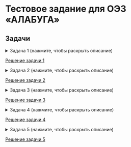 # Тестовое задание для ОЭЗ «АЛАБУГА»



## Задачи

<details>
  <summary>Задача 1 (нажмите, чтобы раскрыть описание)</summary>

Сейчас активно развивается новая история, основателем которой является Профессор А.С. Багиров. Он выяснил, что на протяжении многих лет на земле вместе с людьми существовали ящеры. Строительство пирамид, захват Байкала и еще много разных событий произошли благодаря ящерам.
Учёные ещё не выяснили, сколько времени ящеры существовали на земле. Они находят разные данные в виде даты начала и даты окончания, и чтобы проверить их на корректность, необходимо посчитать, сколько дней ящеры существовали для двух конкретных дат. Календарь ящеров очень похож на григорианский, лишь с тем исключением, что там нет високосных годов.
Вам даны дата начала и дата окончания существования ящеров, нужно найти количество полных дней и секунд в неполном дне, чтобы учёные смогли оценить, насколько даты корректны.

### Формат ввода

В первой строке содержатся 6 целых чисел year1, month1, day1, hour1, min1, sec1 (1≤year1≤9999, 1≤month1≤12, 1≤day1≤31, 0≤hour1≤23, 0≤min1≤59, 0≤sec1≤59)— дата начала существования ящеров.
Во второй строке содержатся 6 целых чисел year2, month2, day2, hour2, min2, sec2 (1≤year2≤9999, 1≤month2≤12, 1≤day2≤31, 0≤hour2≤23, 0≤min2≤59, 0≤sec2≤59)— дата окончания существования ящеров.
Гарантируется, что дата начала меньше, чем дата конца.

### Формат вывода
В первой и единственной строке выведите 2 числа: количество дней, сколько существовали ящеры, а также количество секунд в неполном дне.

**Пример 1**

**Ввод**

980 2 12 10 30 1

980 3 1 10 31 37

**Вывод**

17 96

**Пример 2**

**Ввод**

1001 5 20 14 15 16

9009 9 11 12 21 11

**Вывод**

2923033 79555

**Примечания**

Напоминаем:
В календаре древних ящеров:
* 	Нет високосных годов.
* 	В одном году 365 дней.
* 	Год делится на 12 месяцев, количество дней в каждом месяце: [31, 28, 31, 30, 31, 30, 31, 31, 30, 31, 30, 31].
* 	В одном дне 24 часа (от 0 до 23).
* 	В одном часу 60 минут (от 0 до 59).
* 	В одной минуте 60 секунд (от 0 до 59).

Первый тестовый пример.

* 	Года начала и конца совпадают;
* 	Между 12 февраля и 1 марта прошло 17 полных дней;
* 	Начало было в 10:30:01, а конец в 10:31:37 — таким образом дополнительно прошла 1 минута и 36 секунд, то есть 96 секунд.

Второй тестовый пример.

* 	Прошло 8008 полных лет;
* 	В каждом году 365 дней, суммарно получается 2922920 дней.
* 	От 20 дня 5 месяца до 20 дня 8 месяца прошли еще 31 + 30 + 31 день - суммарно 92 дня.
* 	От 20 дня 8 месяца до 10 дня 9 месяца прошло еще (31 - 20) + 10 = 21 полный день.
* 	Всего полных дней 2922920 + 92 + 21 = 2923033.
* 	От 10 дня 9 месяца 14:15:16 до 11 дня 9 месяца 12:21:11 прошло 79555 секунд.

</details>

  [Решение задачи 1](https://github.com/dazdik/alabuga_test_tasks/blob/main/calendar_lizardmen.py)


<details>
  <summary>Задача 2 (нажмите, чтобы раскрыть описание)</summary>

  Два друга A и B постоянно играют в коллекционную карточную игру (ККИ), поэтому у каждого игрока скопилась довольно большая коллекция карт. Каждая карта в данной игре задаётся целым числом (одинаковые карты — одинаковыми числами, разные карты — разными). Таким образом коллекцию можно представить как неупорядоченный набор целых чисел (с возможными повторениями).

После каждого изменения коллекций друзья вычисляют показатель разнообразия следующим образом:
- A и B выкладывают на стол все карты из своей коллекции в два раздельных ряда;
- Далее друзья итеративно делают следующее:
  1. Если среди лежащих на столе карт игрока A есть такая же карта, как и среди лежащих карт игрока B — каждый игрок убирает данную карту со стола;
  2. Если таковых совпадений нет — процесс заканчивается.
- Разнообразием коллекций друзья называют суммарное количество оставшихся карт на столе.

**Обратите внимание:** друзья убирают карты только со стола, карты не удаляются из коллекций при вычислении разнообразия.

### Формат ввода
В первой строке через пробел заданы числа N, M, Q — количество карт в коллекциях игрока A и B и количество изменений соответственно. Далее следуют строки с описанием карт каждого игрока и изменений в коллекциях.

### Формат вывода
Необходимо вывести через пробел Q целых чисел — разнообразие коллекций игроков A и B после каждого изменения.

**Примеры ввода и вывода:**

**Пример 1**

**Ввод:**

2 5 10

1 2

1 2 3 4 5

1 A 3

1 A 4

1 A 5

1 A 6

1 A 7

-1 A 1

1 B 7

-1 A 6

-1 B 1

1 A 7

**Вывод:**

2 1 0 1 2 3 2 1 0 1

**Пример 2**

**Ввод:**

3 3 5

1000 2000 1001

1001 2001 1000

1 A 100000

-1 B 2001

1 B 2000

1 B 100001

1 A 1

**Вывод:**
  
3 2 1 2 3 

**Пример 3**

**Ввод:**

3 3 20

1 6 7

2 4 5

1 A 2

1 B 1

1 B 8

1 B 5

1 A 3

1 A 2

1 B 10

1 A 9

1 A 8

1 B 7

-1 A 1

-1 B 5

-1 B 5

-1 B 4

-1 A 6

-1 A 8

-1 A 2

-1 B 8

-1 B 10

-1 A 2

**Вывод:**
5 4 5 6 7 8 9 10 9 8 9 8 7 6 5 6 5 4 3 4 

**Примечания:**

_Первый тестовый пример:_

Изначально у игроков коллекции A=[1,2], B=[1,2,3,4,5]. Рассмотрим изменения коллекций и соответствующие им разнообразия:
1. A=[1,2,3], B=[1,2,3,4,5] — со стола убирают карты [1,2,3], на столе остались [4,5] игрока B.
2. A=[1,2,3,4], B=[1,2,3,4,5] — со стола убирают карты [1,2,3,4], осталась только [5] игрока B.
3. A=[1,2,3,4,5], B=[1,2,3,4,5] — со стола убирают карты [1,2,3,4,5], на столе не осталось карт.
4. A=[1,2,3,4,5,6], B=[1,2,3,4,5] — со стола убирают карты [1,2,3,4,5], осталась только [6] игрока A.
5. A=[1,2,3,4,5,6,7], B=[1,2,3,4,5] — со стола убирают карты [1,2,3,4,5], остались только [6,7] игрока A.
6. A=[2,3,4,5,6,7], B=[1,2,3,4,5] — со стола убирают карты [2,3,4,5], остались только [6,7] игрока A и [1] игрока B.
7. A=[2,3,4,5,6,7], B=[1,2,3,4,5,7] — со стола убирают карты [2,3,4,5,7], остались только [6] игрока A и [1] игрока B.
8. A=[2,3,4,5,7], B=[1,2,3,4,5,7] — со стола убирают карты [2,3,4,5,7], осталась только [1] игрока B.
9. A=[2,3,4,5,7], B=[2,3,4,5,7] — со стола убирают карты [2,3,4,5,7], на столе не осталось карт.
10. A=[2,3,4,5,7,7], B=[2,3,4,5,7] — со стола убирают карты [2,3,4,5,7], на столе осталась только [7] игрока A.

_Второй тестовый пример:_

Изначально у игроков коллекции A=[1000,1001,2000], B=[1000,1001,2001]. Рассмотрим изменения коллекций и соответствующие им разнообразия:
1. A=[1000,1001,2000,100000], B=[1000,1001,2001] — со стола убирают карты [1000,1001], остались только [2000,100000] игрока A и [2001] игрока B.
2. A=[1000,1001,2000,100000], B=[1000,1001] — со стола убирают карты [1000,1001], остались только [2000,100000] игрока A.
3. A=[1000,1001,2000,100000], B=[1000,1001,2000] — со стола убирают карт
4. A=[1000,1001,2000,100000], B=[1000,1001,2000,100001] — со стола убирают карты [1000,1001,2000], остались только [100000] игрока A и [100001] игрока B.
5. A=[1,1000,1001,2000,100000], B=[1000,1001,2000,100001] — со стола убирают карты [1000,1001,2000], остались только [1,100000] игрока A и [100001] игрока B.


</details>

[Решение задачи 2](https://github.com/dazdik/alabuga_test_tasks/blob/main/variety_of_collections.py)


<details>
  <summary>Задача 3 (нажмите, чтобы раскрыть описание)</summary>

  Петя пришел на стажировку, и первая его задача была познакомиться с SQL. У Пети есть табличка, состоящая из N строк и M столбцов, значениями которой являются целые числа. Каждой колонке соответствует уникальное имя — строка из латинских символов.

Пете задан запрос из Q ограничений вида: `ColumnNamek qk valk`, где `qk` может принимать два значения:
1. `>` — учитывать только те строки, где значения в `ColumnNamek` строго больше `valk`;
2. `<` — учитывать только те строки, где значения в `ColumnNamek` строго меньше `valk`.

Задача Пети заключается в том, чтобы посчитать сумму во всех строках, которые удовлетворяют всем ограничениям. Юный стажер уже написал скрипт и вычислил ответ. Но Петя волнуется, что где-то ошибся, поэтому просит вас перепроверить его вычисления.

### Формат ввода

На первой строке вводятся 3 числа `N`, `M`, `Q` (`1≤N×M≤3⋅10^5`, `1≤Q≤10^5`) — количество строк, столбцов в таблице и количество ограничений в запросе. В следующей строке вводятся через пробел `M` слов, состоящих из латинских маленьких букв — название соответствующей колонки, каждая строка по длине не превосходит `L` (`1≤L≤10`). Далее вводятся `N` строк, в каждой через пробел `M` целых чисел `aij` (`−10^9≤aij≤10^9`) — элементы `i`-ой строки. Потом вводятся `Q` строк — ограничения к запросу. Каждая строка имеет вид `ColumnNamek qk valk` (`qk∈(<,>)`; `−10^9≤valk≤10^9`) — `k`-ое ограничение в формате, описанном в условии задачи. Гарантируется, что `ColumnNamek` соответствует имени одной из колонок таблицы.

### Формат вывода

Выведите единственное значение `S` — сумму всех чисел в строках, удовлетворяющих всем заданным ограничениям. Если никакая строка не удовлетворяет всем ограничениям — выведите в ответ 0.

### Пример

**Ввод:**

2 2 3

a b

1 1

2 2

a < 3

b > 1

b < 3

**Вывод:**

4

### Примечания

Первый тестовый пример:

В табличке есть две строки:
1. (a=1,b=1);
2. (a=2,b=2);

Рассмотрим ограничения из запроса:
1. первому ограничению "a<3" соответствуют обе строки: (1<3) и (2<3);
2. второму ограничению "b>1" соответствует только вторая строка: неверно, что (1>1), но верно (2>1);
3. третьему ограничению "b<3" соответствуют обе строки: (1<3

</details>

[Решение задачи 3](https://github.com/dazdik/alabuga_test_tasks/blob/main/petya_script.py)


<details>
  <summary>Задача 4 (нажмите, чтобы раскрыть описание)</summary>

  Межпланетная организация имеет иерархическую древовидную структуру:
- Корнем иерархии является генеральный директор;
- У каждого сотрудника 0 или более непосредственных подчиненных;
- Каждый сотрудник, кроме генерального директора, является непосредственным подчиненным ровно одному сотруднику.

Каждый сотрудник, кроме генерального директора, говорит либо на языке A, либо на языке B. Директор говорит на двух языках для управления всей организацией. Структура всей организации хранится в текстовом документе, где каждый сотрудник представлен уникальным идентификатором - целым числом от 0 до N включительно, где 0 - идентификатор генерального директора.

### Формат ввода

- Первая строка содержит целое число N (1≤N≤10^6) — количество сотрудников (без генерального директора).
- Во второй строке через пробел задано N символов Li (Li∈{A,B}) — язык i-го сотрудника.
- В третьей строке через пробел задано 2⋅(N+1) целых чисел Pj (0≤Pj≤N) — иерархия организации.

### Формат вывода

Выведите N целых чисел через пробел — языковой барьер каждого сотрудника от 1 до N включительно.

### Примеры

**Пример 1:**

**Ввод:**

5

A B B A B

0 1 1 2 3 4 4 5 5 3 2 0

**Вывод:**

0 0 0 2 0

**Пример 2:**

**Ввод:**

4

A B A A

0 1 2 3 3 4 4 2 1 0

**Вывод:**

0 1 1 1


### Примечания

Первый тестовый пример соответствует организационной структуре, где все сотрудники, кроме сотрудника 4, имеют нулевой языковой барьер. Сотрудник 4 имеет языковой барьер равный 2, так как ближайший начальник, говорящий на том же языке — генеральный директор 0, а между директором и данным сотрудником ровно два начальника (3 и 2).

Второй тестовый пример соответствует примеру, описанному в условии задачи.
</details>

  [Решение задачи 4](https://github.com/dazdik/alabuga_test_tasks/blob/main/language_barrier.py)


<details>
  <summary>Задача 5 (нажмите, чтобы раскрыть описание)</summary>

Определим близость двух целочисленных массивов как длину их наибольшего совпадающего префикса. Например, близость массивов [1, 2, 1, 3] и [1, 2, 3, 2] равна 2, так как их общий префикс [1, 2] совпадает, в то время как близость массивов [1, 2, 3] и [3, 2, 1] равна 0.

Задача состоит в том, чтобы для данного набора `n` целочисленных массивов `a1, a2, …, an` вычислить сумму близостей массивов `ai` и `aj` для каждой пары `1≤i<j≤n`.

### Формат ввода

- Первая строка содержит одно целое число `n` (`1≤n≤3⋅10^5`) — количество массивов.
- Каждый массив задаётся двумя строками:
  - Первая строка описания массива содержит единственное целое число `ki` (`1≤k≤3⋅10^5`) — размер `i`-го массива.
  - Вторая строка описания содержит `ki` целых чисел `aij` (`1≤aij≤10^9`) — элементы `i`-го массива.

Гарантируется, что сумма размеров всех массивов не превышает `3⋅10^5`.

### Формат вывода

Выведите единственное целое число — суммарную попарную близость массивов.

### Примеры

**Пример 1:**

**Ввод:**

3

2

1 2

2

1 3

3

1 2 3

**Вывод:**

4

**Пример 2:**

**Ввод:**

3

1

5

2

1 2

3

5 1 2

**Вывод:**

1


### Примечания

Префиксом длины `p` массива `a` назовем `p` первых элементов массива `a`. Например, у массива `[1, 2, 1]` есть 4 различных префикса: длины 0 — `[]` (пустой), длины 1 — `[1]`, длины 2 — `[1, 2]`, длины 3 — `[1, 2, 1]`.

В первом тестовом примере близость массивов `[1,2]` и `[1,3]` равна 1 (общий префикс `[1]`), `[1,2]` и `[1,2,3]` равна 2 (общий префикс `[1,2]`), `[1,3]` и `[1,2,3]` равна 1 (общий префикс `[1]`). Суммарно получается `1+2+1=4`.

Во втором тестовом примере близость массивов `[5]` и `[1,2]` равна 0 (общий префикс `[]`), `[5]` и `[5,1,2]` равна 1 (общий префикс `[5]`), `[1,2]` и `[5,1,2]` равна 0 (общий префикс `[]`). Суммарно получается `0+1+0=1`.


</details>

  [Решение задачи 5](https://github.com/dazdik/alabuga_test_tasks/blob/main/proximity_arrays.py)



